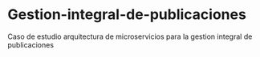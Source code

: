 # Gestion-integral-de-publicaciones
Caso de estudio arquitectura de microservicios para la gestion integral de publicaciones
